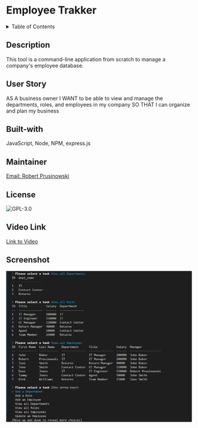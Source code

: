 # Employee Trakker

<!-- TABLE OF CONTENTS -->
<details>
  <summary>Table of Contents</summary>
  <ol>
    <li><a href="#description">Description</a></li>
    <li><a href="#user-story">User Story</a></li>
    <li><a href="#built-with">Built With</a></li>
    <li><a href="#maintainer">Contributing</a></li>
    <li><a href="#license">License</a></li>
    <li><a href="#video-link">Video Link</a></li>
    <li><a href="#screenshot">Screenshot</a></li>
  </ol>
</details>

## Description

This tool is a command-line application from scratch to manage a company's employee database.

## User Story

AS A business owner
I WANT to be able to view and manage the departments, roles, and employees in my company
SO THAT I can organize and plan my business

## Built-with

JavaScript, Node, NPM, express.js

## Maintainer

<a href="mailto:bobpruz@gmail.com">Email: Robert Prusinowski</a>

## License

![GPL-3.0](https://img.shields.io/static/v1?label=license&message=GPL-3.0&color=brightgreen "Badge")

## Video Link

<a href="https://drive.google.com/file/d/1BHApkk8fclXdvumSy_b5UOzvtgMUsSE9/view?usp=sharing">Link to Video</a>

## Screenshot

![Screenshot](screenshot.jpg)
